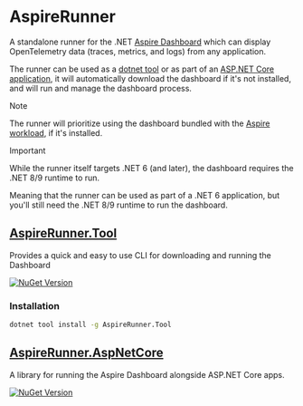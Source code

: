 ﻿# AspireRunner

A standalone runner for the .NET [Aspire Dashboard](https://learn.microsoft.com/en-us/dotnet/aspire/fundamentals/dashboard/standalone) which can display OpenTelemetry data (traces,
metrics, and logs) from any application.

The runner can be used as a [dotnet tool](./src/AspireRunner.Tool/README.md) or as part of an [ASP.NET Core application](./src/AspireRunner.AspNetCore/README.md), it will automatically download the dashboard if it's not installed, and will run and manage the dashboard process.

> [!NOTE]
> The runner will prioritize using the dashboard bundled with the [Aspire workload](https://learn.microsoft.com/en-us/dotnet/aspire/fundamentals/setup-tooling?tabs=windows&pivots=visual-studio), if it's installed.

> [!IMPORTANT]
> While the runner itself targets .NET 6 (and later), the dashboard requires the .NET 8/9 runtime to run.
>
> Meaning that the runner can be used as part of a .NET 6 application, but you'll still need the .NET 8/9 runtime to run the dashboard.


## [AspireRunner.Tool](./src/AspireRunner.Tool/README.md)

Provides a quick and easy to use CLI for downloading and running the Dashboard

[![NuGet Version](https://img.shields.io/nuget/vpre/AspireRunner.Tool?style=flat&logo=nuget&color=%230078d4&link=https%3A%2F%2Fwww.nuget.org%2Fpackages%2FAspireRunner.Tool)](https://www.nuget.org/packages/AspireRunner.Tool)

### Installation

```bash
dotnet tool install -g AspireRunner.Tool
```

## [AspireRunner.AspNetCore](./src/AspireRunner.AspNetCore/README.md)

A library for running the Aspire Dashboard alongside ASP.NET Core apps.

[![NuGet Version](https://img.shields.io/nuget/vpre/AspireRunner.AspNetCore?style=flat&logo=nuget&color=%230078d4&link=https%3A%2F%2Fwww.nuget.org%2Fpackages%2FAspireRunner.AspNetCore)](https://www.nuget.org/packages/AspireRunner.AspNetCore)

